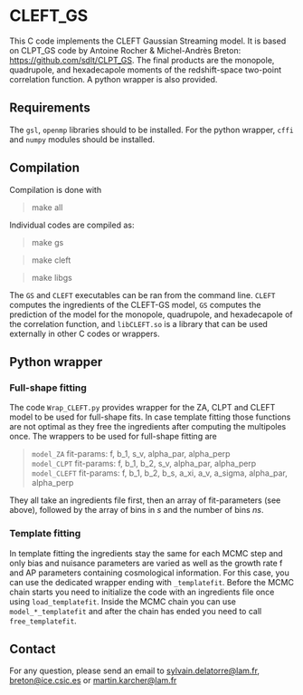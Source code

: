 # CLEFT_GS

This C code implements the CLEFT Gaussian Streaming model. It is based
on CLPT_GS code by Antoine Rocher & Michel-Andrès Breton:
https://github.com/sdlt/CLPT_GS. The final products are the monopole,
quadrupole, and hexadecapole moments of the redshift-space two-point
correlation function. A python wrapper is also provided.

## Requirements

The `gsl`, `openmp` libraries should to be installed. For the python
wrapper, `cffi` and `numpy` modules should be installed.

## Compilation

Compilation is done with

> make all

Individual codes are compiled as:

> make gs

> make cleft

> make libgs

The `GS` and `CLEFT` executables can be ran from the command line.
`CLEFT` computes the ingredients of the CLEFT-GS model,
`GS` computes the prediction of the model for the monopole, quadrupole,
and hexadecapole of the correlation function, and `libCLEFT.so` is a library that
can be used externally in other C codes or wrappers.

## Python wrapper
### Full-shape fitting
The code `Wrap_CLEFT.py` provides wrapper for the ZA, CLPT and CLEFT model to be used for full-shape fits. In case template fitting those functions are not optimal as they free the ingredients after computing the multipoles once. The wrappers to be used for full-shape fitting are

> `model_ZA` fit-params: f, b_1, s_v, alpha_par, alpha_perp<br>
> `model_CLPT` fit-params: f, b_1, b_2, s_v, alpha_par, alpha_perp<br>
> `model_CLEFT` fit-params: f, b_1, b_2, b_s, a_xi, a_v, a_sigma, alpha_par, alpha_perp<br>

They all take an ingredients file first, then an array of fit-parameters (see above), followed by the array of bins in *s* and the number of bins *ns*.
### Template fitting
In template fitting the ingredients stay the same for each MCMC step and only bias and nuisance parameters are varied as well as the growth rate f and AP parameters containing cosmological information. For this case, you can use the dedicated wrapper ending with `_templatefit`. Before the MCMC chain starts you need to initialize the code with an ingredients file once using `load_templatefit`. Inside the MCMC chain you can use `model_*_templatefit` and after the chain has ended you need to call `free_templatefit`.

## Contact
For any question, please send an email to sylvain.delatorre@lam.fr, breton@ice.csic.es or martin.karcher@lam.fr

